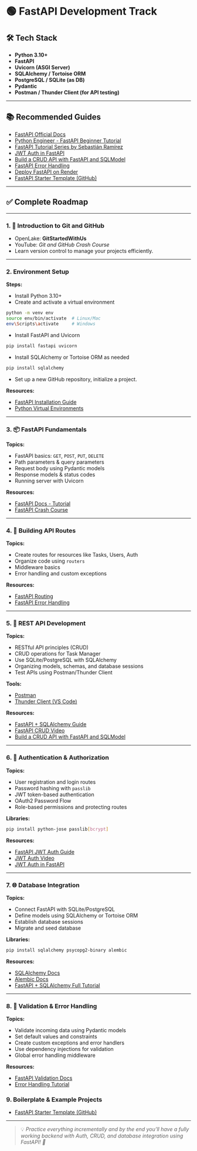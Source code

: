 # 🟢 FastAPI Development Track

## 🛠 Tech Stack

* **Python 3.10+**
* **FastAPI**
* **Uvicorn (ASGI Server)**
* **SQLAlchemy / Tortoise ORM**
* **PostgreSQL / SQLite (as DB)**
* **Pydantic**
* **Postman / Thunder Client (for API testing)**

---

## 📚 Recommended Guides

* [FastAPI Official Docs](https://fastapi.tiangolo.com/)
* [Python Engineer - FastAPI Beginner Tutorial](https://www.youtube.com/watch?v=7t2alSnE2-I)
* [FastAPI Tutorial Series by Sebastián Ramírez](https://fastapi.tiangolo.com/tutorial/)
* [JWT Auth in FastAPI](https://fastapi.tiangolo.com/tutorial/security/)
* [Build a CRUD API with FastAPI and SQLModel](https://sqlmodel.tiangolo.com/tutorial/fastapi/)
* [FastAPI Error Handling](https://fastapi.tiangolo.com/tutorial/handling-errors/)
* [Deploy FastAPI on Render](https://render.com/docs/deploy-fastapi)
* [FastAPI Starter Template (GitHub)](https://github.com/tiangolo/full-stack-fastapi-postgresql)

---

## ✅ Complete Roadmap 

---

### 1. 🧠 Introduction to Git and GitHub

* OpenLake: **GitStartedWithUs**
* YouTube: *Git and GitHub Crash Course*
* Learn version control to manage your projects efficiently.

---

### 2. Environment Setup

**Steps:**

* Install Python 3.10+
* Create and activate a virtual environment  
```bash
python -m venv env
source env/bin/activate  # Linux/Mac
env\Scripts\activate     # Windows
````

* Install FastAPI and Uvicorn

```bash
pip install fastapi uvicorn
```

* Install SQLAlchemy or Tortoise ORM as needed

```bash
pip install sqlalchemy
```

* Set up a new GitHub repository, initialize a project.

**Resources:**

* [FastAPI Installation Guide](https://fastapi.tiangolo.com/#installation)
* [Python Virtual Environments](https://realpython.com/python-virtual-environments-a-primer/)

---

### 3. 📦 FastAPI Fundamentals

**Topics:**

* FastAPI basics: `GET`, `POST`, `PUT`, `DELETE`
* Path parameters & query parameters
* Request body using Pydantic models
* Response models & status codes
* Running server with Uvicorn

**Resources:**

* [FastAPI Docs - Tutorial](https://fastapi.tiangolo.com/tutorial/)
* [FastAPI Crash Course](https://www.youtube.com/watch?v=7t2alSnE2-I)

---

### 4. 🚀 Building API Routes

**Topics:**

* Create routes for resources like Tasks, Users, Auth
* Organize code using `routers`
* Middleware basics
* Error handling and custom exceptions

**Resources:**

* [FastAPI Routing](https://fastapi.tiangolo.com/tutorial/bigger-applications/)
* [FastAPI Error Handling](https://fastapi.tiangolo.com/tutorial/handling-errors/)

---

### 5. 🔁 REST API Development

**Topics:**

* RESTful API principles (CRUD)
* CRUD operations for Task Manager
* Use SQLite/PostgreSQL with SQLAlchemy
* Organizing models, schemas, and database sessions
* Test APIs using Postman/Thunder Client

**Tools:**

* [Postman](https://www.postman.com/)
* [Thunder Client (VS Code)](https://www.thunderclient.com/)

**Resources:**

* [FastAPI + SQLAlchemy Guide](https://fastapi.tiangolo.com/tutorial/sql-databases/)
* [FastAPI CRUD Video](https://www.youtube.com/watch?v=7t2alSnE2-I)
* [Build a CRUD API with FastAPI and SQLModel](https://sqlmodel.tiangolo.com/tutorial/fastapi/)

---

### 6. 🔐 Authentication & Authorization

**Topics:**

* User registration and login routes
* Password hashing with `passlib`
* JWT token-based authentication
* OAuth2 Password Flow
* Role-based permissions and protecting routes

**Libraries:**

```bash
pip install python-jose passlib[bcrypt]
```

**Resources:**

* [FastAPI JWT Auth Guide](https://fastapi.tiangolo.com/tutorial/security/oauth2-jwt/)
* [JWT Auth Video](https://www.youtube.com/watch?v=7t2alSnE2-I&t=2300s)
* [JWT Auth in FastAPI](https://fastapi.tiangolo.com/tutorial/security/)

---

### 7. 🌐 Database Integration

**Topics:**

* Connect FastAPI with SQLite/PostgreSQL
* Define models using SQLAlchemy or Tortoise ORM
* Establish database sessions
* Migrate and seed database

**Libraries:**

```bash
pip install sqlalchemy psycopg2-binary alembic
```

**Resources:**

* [SQLAlchemy Docs](https://docs.sqlalchemy.org/en/20/)
* [Alembic Docs](https://alembic.sqlalchemy.org/en/latest/)
* [FastAPI + SQLAlchemy Full Tutorial](https://www.youtube.com/watch?v=7t2alSnE2-I)

---

### 8. 🧪 Validation & Error Handling

**Topics:**

* Validate incoming data using Pydantic models
* Set default values and constraints
* Create custom exceptions and error handlers
* Use dependency injections for validation
* Global error handling middleware

**Resources:**

* [FastAPI Validation Docs](https://fastapi.tiangolo.com/tutorial/body/)
* [Error Handling Tutorial](https://fastapi.tiangolo.com/tutorial/handling-errors/)

### 9. Boilerplate & Example Projects
- [FastAPI Starter Template (GitHub)](https://github.com/tiangolo/full-stack-fastapi-postgresql)


---

> 💡 *Practice everything incrementally and by the end you’ll have a fully working backend with Auth, CRUD, and database integration using FastAPI! 🚀*

